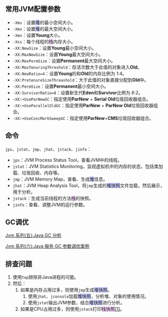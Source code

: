 ## 常用JVM配置参数

- `-Xms`：设置<span style=background:#c9ccff>堆</span>的最小空间大小。
- `-Xmx`：设置<span style=background:#c9ccff>堆</span>的最大空间大小。
- `-Xmn`：设置**Young**大小。
- `-Xss`：每个线程的<span style=background:#f8d2ff>栈</span>内存大小。
- `-XX:NewSize`：设置**Young**最小空间大小。
- `-XX:MaxNewSize`：设置**Young**最大空间大小。
- `-XX:MaxPermSize`：设置**Permanent**最大空间大小。
- `-XX:MaxTenuringThreshold`：存活次数大于此值的对象进入**Old**。
- `-XX:NewRatio=4`：设置**Young**的和**Old**的内存比例为 1:4。
- `-XX:PretenureSizeThreashold`：大于此值的对象直接分配到**Old**中。
- `-XX:PermSize`：设置**Permanent**最小空间大小。
- `-XX:SurvivorRatio=8`：设置新生代**Eden**和**Survivor**比例为 8:2。
- `–XX:+UseParNewGC`：指定使用**ParNew** + **Serial Old**垃圾回收器组合。
- `-XX:+UseParallelOldGC`：指定使用**ParNew** + **ParNew Old**垃圾回收器组合。
- `-XX:+UseConcMarkSweepGC`：指定使用**ParNew**+**CMS**垃圾回收器组合。



## 命令

`jps`、`jstat`、`jmp`、`jhat`、`jstack`、`jinfo`：

- `jps`：JVM Process Status Tool，查看JVM中的线程。
- `jstat`：JVM Statistics Monitoring，监视虚拟机中的内存的状态，包括类加载、垃圾回收、内存等。
- `jmp`：JVM Memory Map，查看、生成<span style=background:#c9ccff>堆</span>信息。
- `jhat`：JVM Heap Analysis Tool，将`jmp`生成的<span style=background:#c9ccff>堆快照</span>文件加载，然后展示，用于分析。
- `jstack`：生成当前线程的方法<span style=background:#f8d2ff>栈</span>的快照。
- `jinfo`：查看、调整JVM的运行参数。



## GC调优

[Jvm 系列(五):Java GC 分析](http://www.ityouknow.com/jvm/2017/09/18/GC-Analysis.html)

[Jvm 系列(六):Java 服务 GC 参数调优案例](http://www.ityouknow.com/jvm/2017/09/19/GC-tuning.html)



## 排查问题

1. 使用`top`排除非Java进程的可能。
2. 然后：
   1. 如果是内存占用过多，则使用`jmp`生成<span style=background:#c9ccff>堆快照</span>。
      1. 使用`jhat`、`jconsole`加载<span style=background:#c9ccff>堆快照</span>，分析堆、对象的使用情况。
      2. 使用`jstat`输出JVM参数，结合<span style=background:#c9ccff>堆快照</span>进行分析。
   2. 如果是CPU占用过多，则使用`jstack`打印<span style=background:#f8d2ff>栈快照</span>[[1]](https://blog.csdn.net/puhaiyang/article/details/78663942)。

